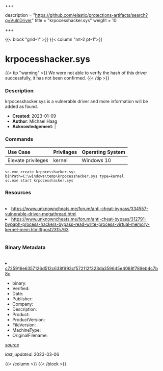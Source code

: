 +++

description = "https://github.com/elastic/protections-artifacts/search?q=VulnDriver"
title = "krpocesshacker.sys"
weight = 10

+++


{{< block "grid-1" >}}
{{< column "mt-2 pt-1">}}




# krpocesshacker.sys 


{{< tip "warning" >}}
We were not able to verify the hash of this driver successfully, it has not been confirmed.
{{< /tip >}}




### Description


krpocesshacker.sys is a vulnerable driver and more information will be added as found.


- **Created**: 2023-01-09
- **Author**: Michael Haag
- **Acknowledgement**:  | [](https://twitter.com/)

### Commands

| Use Case | Privilages | Operating System | 
|:---- | ---- | ---- |
| Elevate privileges | kernel | Windows 10 |

```
sc.exe create krpocesshacker.sys binPath=C:\windows\temp\krpocesshacker.sys type=kernel
sc.exe start krpocesshacker.sys
```

### Resources
<br>


<li><a href="https://www.unknowncheats.me/forum/anti-cheat-bypass/334557-vulnerable-driver-megathread.html">https://www.unknowncheats.me/forum/anti-cheat-bypass/334557-vulnerable-driver-megathread.html</a></li>

<li><a href="https://www.unknowncheats.me/forum/anti-cheat-bypass/312791-bypaph-process-hackers-bypass-read-write-process-virtual-memory-kernel-mem.html#post2315763">https://www.unknowncheats.me/forum/anti-cheat-bypass/312791-bypaph-process-hackers-bypass-read-write-process-virtual-memory-kernel-mem.html#post2315763</a></li>


<br>


### Binary Metadata
<br>



<li><a href="https://www.virustotal.com/gui/file/c725919e6357126d512c638f993cf572112f323da359645e4088f789eb4c7b8c">c725919e6357126d512c638f993cf572112f323da359645e4088f789eb4c7b8c</a></li>



- binary: 
- Verified: 
- Date: 
- Publisher: 
- Company: 
- Description: 
- Product: 
- ProductVersion: 
- FileVersion: 
- MachineType: 
- OriginalFilename: 

[*source*](https://github.com/magicsword-io/LOLDrivers/tree/main/yaml/krpocesshacker.sys.yml)

*last_updated:* 2023-03-06


{{< /column >}}
{{< /block >}}
